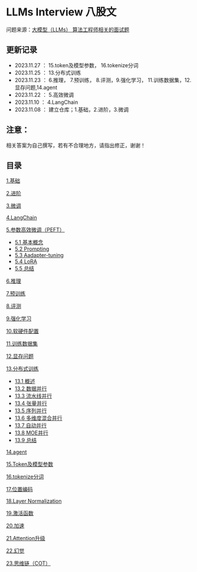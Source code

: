 # LLMs Interview 八股文

问题来源：[大模型（LLMs） 算法工程师相关的面试题](https://github.com/km1994/LLMs_interview_notes "大模型（LLMs） 算法工程师相关的面试题")

## 更新记录

- 2023.11.27 ： 15.token及模型参数， 16.tokenize分词
- 2023.11.25 ： 13.分布式训练
- 2023.11.23 ： 6.推理， 7.预训练， 8.评测，9.强化学习， 11.训练数据集，12.显存问题,14.agent
- 2023.11.22 ： 5.高效微调
- 2023.11.10 ： 4.LangChain
- 2023.11.08 ： 建立仓库；1.基础，2.进阶，3.微调

## 注意：

相关答案为自己撰写，若有不合理地方，请指出修正，谢谢！

## 目录

[1.基础](1.基础/1.基础.md "1.基础") 

[2.进阶](2.进阶/2.进阶.md "2.进阶")

[3.微调](3.微调/3.微调.md "3.微调")

[4.LangChain](4.LangChain/4.LangChain.md "4.LangChain")

[5.参数高效微调（PEFT）](5.参数高效微调（PEFT）/5.参数高效微调（PEFT）.md "5.参数高效微调（PEFT）")

- [5.1 基本概念](5.参数高效微调（PEFT）/1.基本概念.md "1.基本概念")
- [5.2 Prompting](5.参数高效微调（PEFT）/2.Prompting.md "2.Prompting")
- [5.3 Aadapter-tuning](5.参数高效微调（PEFT）/3.Aadapter-tuning.md "3.Aadapter-tuning")
- [5.4 LoRA](5.参数高效微调（PEFT）/4.LoRA.md "4.LoRA")
- [5.5 总结](5.参数高效微调（PEFT）/5.总结.md "5.总结")

[6.推理](6.推理/6.推理.md "6.推理")

[7.预训练](7.预训练/7.预训练.md "7.预训练")

[8.评测](8.评测/8.评测.md "8.评测")

[9.强化学习](9.强化学习/9.强化学习.md "9.强化学习")

[10.软硬件配置](10.软硬件配置/10.软硬件配置.md "10.软硬件配置")

[11.训练数据集](11.训练数据集/11.训练数据集.md "11.训练数据集")

[12.显存问题](12.显存问题/12.显存问题.md "12.显存问题")

[13.分布式训练](13.分布式训练/13.分布式训练.md "13.分布式训练")

- [13.1 概述](13.分布式训练/1.概述/1.概述.md "1.概述")
- [13.2 数据并行](13.分布式训练/2.数据并行/2.数据并行.md "2.数据并行")
- [13.3 流水线并行](13.分布式训练/3.流水线并行/3.流水线并行.md "3.流水线并行")
- [13.4 张量并行](13.分布式训练/4.张量并行/4.张量并行.md "4.张量并行")
- [13.5 序列并行](13.分布式训练/5.序列并行/5.序列并行.md "5.序列并行")
- [13.6 多维度混合并行](13.分布式训练/6.多维度混合并行/6.多维度混合并行.md "6.多维度混合并行")
- [13.7 自动并行](13.分布式训练/7.自动并行/7.自动并行.md "7.自动并行")
- [13.8 MOE并行](13.分布式训练/8.MOE并行/8.MOE并行.md "8.MOE并行")
- [13.9 总结](13.分布式训练/9.总结/9.总结.md "9.总结")

[14.agent](14.agent/14.agent.md "14.agent")

[15.Token及模型参数](15.Token及模型参数/15.Token及模型参数.md "15.Token及模型参数")

[16.tokenize分词](16.tokenize分词/16.tokenize分词.md "16.tokenize分词")

[17.位置编码](17.位置编码/17.位置编码.md "17.位置编码")

[18.Layer Normalization](18.Layer-Normalization/18.Layer-Normalization.md "18.Layer Normalization")

[19.激活函数](19.激活函数/19.激活函数.md "19.激活函数")

[20.加速](20.加速/20.加速.md "20.加速")

[21.Attention升级](21.Attention升级/21.Attention升级.md "21.Attention升级")

[22.幻觉](22.幻觉/22.幻觉.md "22.幻觉")

[23.思维链（COT）](23.思维链（COT）/23.思维链（COT）.md "23.思维链（COT）")
